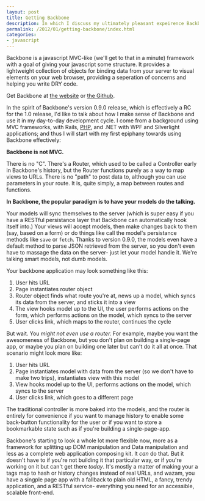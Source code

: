 ```yaml
---
layout: post
title: Getting Backbone
description: In which I discuss my ultimately pleasant expeirence Backbone.js
permalink: /2012/01/getting-backbone/index.html
categories:
- javascript
---
```


Backbone is a javascript MVC-like (we'll get to that in a minute) framework
with a goal of giving your javascript some structure. It provides a lightweight
collection of objects for binding data from your server to visual elements on
your web browser, providing a seperation of concerns and helping you write DRY
code.

Get Backbone at [the website](http://documentcloud.github.com/backbone/#) or
[the Github](https://github.com/documentcloud/backbone/).

In the spirit of Backbone's version 0.9.0 release, which is effectively a RC
for the 1.0 release, I'd like to talk about how I make sense of Backbone and
use it in my day-to-day development cycle. I come from a background using MVC
frameworks, with Rails, [PHP](https://github.com/Olivine-Labs/Mint), and .NET
with WPF and Silverlight applications; and thus I will start with my first
epiphany towards using Backbone effectively:

__Backbone is not MVC.__

There is no "C". There's a Router, which used to be called a Controller early
in Backbone's history, but the Router functions purely as a way to map views
to URLs. There is no "path" to post data to, although you can use parameters
in your route. It is, quite simply, a map between routes and functions.

__In Backbone, the popular paradigm is to have your models do the talking.__

Your models will sync themselves to the server (which is super easy if you have
a RESTful persistance layer that Backbone can automatically hook itself into.)
Your views will accept models, then make changes back to them (say, based on a
form) or do things like call the model's persistance methods like `save` or
`fetch`. Thanks to version 0.9.0, the models even have a default method to
parse JSON retrieved from the server, so you don't even have to massage the
data on the server- just let your model handle it. We're talking smart models,
not dumb models.

Your backbone application may look something like this:

1. User hits URL
2. Page instantiates router object
3. Router object finds what route you're at, news up a model, which syncs its data
  from the server, and sticks it into a view
4. The view hooks model up to the UI, the user performs actions on the form, which 
  performs actions on the model, which syncs to the server
5. User clicks link, which maps to the router, continues the cycle

But wait. You *might not even use a router.* For example, maybe you want the
awesomeness of Backbone, but you don't plan on building a single-page app, or maybe
you plan on building one later but can't do it all at once. That scenario might look
more like:

1. User hits URL
2. Page instantiates model with data from the server (so we don't have to make
  two trips), instantiates view with this model
3. View hooks model up to the UI, performs actions on the model, which syncs to
  the server
4. User clicks link, which goes to a different page

The traditional controller is more baked into the models, and the router is entirely
for convenience if you want to manage history to enable some back-button functionality
for the user or if you want to store a bookmarkable state such as if you're building a
single-page-app.

Backbone's starting to look a whole lot more flexible now, more as a framework for
splitting up DOM manipulation and Data manipulation and less as a complete web
application composing kit. It *can* do that. But it doesn't have to if you're
not building it that particular way, or if you're working on it but can't get
there *today*. It's mostly a matter of making your a tags map to hash or history
changes instead of real URLs, and wazam, you have a singple page app with a fallback to
plain old HTML, a fancy, trendy application, and a RESTful service- everything
you need for an accessible, scalable front-end.
